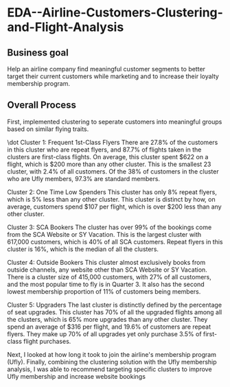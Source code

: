 # EDA--Airline-Customers-Clustering-and-Flight-Analysis

## Business goal
Help an airline company find meaningful customer segments to better target their current customers while marketing and to increase their loyalty membership program.

## Overall Process
First, implemented clustering to seperate customers into meaningful groups based on similar flying traits.

\dot Cluster 1: Frequent 1st-Class Flyers There are 27.8% of the customers in this cluster who are repeat flyers, and 87.7% of flights taken in the clusters are first-class flights. On average, this cluster spent $622 on a flight, which is $200 more than any other cluster. This is the smallest 23 cluster, with 2.4% of all customers. Of the 38% of customers in the cluster who are Ufly members, 97.3% are standard members.

Cluster 2: One Time Low Spenders This cluster has only 8% repeat flyers, which is 5% less than any other cluster. This cluster is distinct by how, on average, customers spend $107 per flight, which is over $200 less than any other cluster.

Cluster 3: SCA Bookers The cluster has over 99% of the bookings come from the SCA Website or SY Vacation. This is the largest cluster with 617,000 customers, which is 40% of all SCA customers. Repeat flyers in this cluster is 16%, which is the median of all the clusters.

Cluster 4: Outside Bookers This cluster almost exclusively books from outside channels, any website other than SCA Website or SY Vacation. There is a cluster size of 415,000 customers, with 27% of all customers, and the most popular time to fly is in Quarter 3. It also has the second lowest membership proportion of 11% of customers being members.

Cluster 5: Upgraders The last cluster is distinctly defined by the percentage of seat upgrades. This cluster has 70% of all the upgraded flights among all the clusters, which is 65% more upgrades than any other cluster. They spend an average of $316 per flight, and 19.6% of customers are repeat flyers. They make up 70% of all upgrades yet only purchase 3.5% of first-class flight purchases.

Next, I looked at how long it took to join the airline's membership program (Ufly).
Finally, combining the clustering solution with the Ufly membership analysis, I was able to recommend targeting specific clusters to improve Ufly membership and increase website bookings
